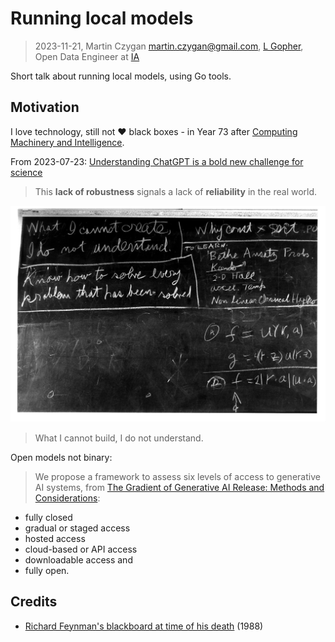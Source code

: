 # Running local models

> 2023-11-21, Martin Czygan <martin.czygan@gmail.com>, [L Gopher](https://golangleipzig.space), Open Data Engineer at [IA](https://archive.org)

Short talk about running local models, using Go tools.

## Motivation

I love technology, still not ❤️  black boxes - in Year 73 after [Computing Machinery
and Intelligence](https://phil415.pbworks.com/f/TuringComputing.pdf).

From 2023-07-23: [Understanding ChatGPT is a bold new challenge for science](https://www.nature.com/articles/d41586-023-02366-2.pdf)

> This **lack of robustness** signals a lack of **reliability** in the real world.

![](static/default.jpg)

> What I cannot build, I do not understand.

Open models not binary:

> We propose a framework to assess six levels of access to generative AI
> systems, from [The Gradient of Generative AI Release: Methods and
> Considerations](https://arxiv.org/pdf/2302.04844.pdf):

* fully closed
* gradual or staged access
* hosted access
* cloud-based or API access
* downloadable access and
* fully open.



## Credits

* [Richard Feynman's blackboard at time of his death](https://digital.archives.caltech.edu/collections/Photographs/1.10-29/) (1988)

